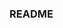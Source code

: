 ### README

<!--
**devKirkCartano/devKirkCartano** is a ✨ _special_ ✨ repository because its `README.md` (this file) appears on your GitHub profile.

Here are some ideas to get you started:

#- 🔭 I’m am Kirk Cedrick Cartaño a freshmen BSIT student
#- 🌱 I’m currently learning C/C++ 
#- 😄 Pronouns: ...
#- ⚡ Fun fact: ...
-->
